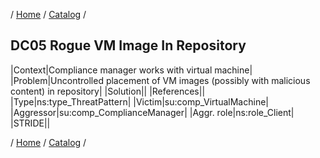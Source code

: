 / [Home](/acctp/) / [Catalog](/acctp/catalog/) /

## DC05 Rogue VM Image In Repository

|Context|Compliance manager works with virtual machine|
|Problem|Uncontrolled placement of VM images (possibly with malicious content) in repository|
|Solution||
|References||
|Type|ns:type_ThreatPattern|
|Victim|su:comp_VirtualMachine|
|Aggressor|su:comp_ComplianceManager|
|Aggr. role|ns:role_Client|
|STRIDE||

/ [Home](/acctp/) / [Catalog](/acctp/catalog/) /
